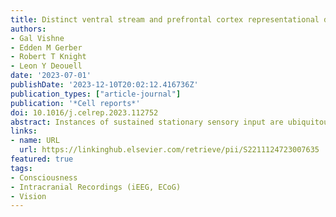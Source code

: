 ```yaml
---
title: Distinct ventral stream and prefrontal cortex representational dynamics during sustained conscious visual perception
authors:
- Gal Vishne
- Edden M Gerber
- Robert T Knight
- Leon Y Deouell
date: '2023-07-01'
publishDate: '2023-12-10T20:02:12.416736Z'
publication_types: ["article-journal"]
publication: '*Cell reports*'
doi: 10.1016/j.celrep.2023.112752
abstract: Instances of sustained stationary sensory input are ubiquitous. However, previous work focused almost exclusively on transient onset responses. This presents a critical challenge for neural theories of consciousness, which should account for the full temporal extent of experience. To address this question, we use intracranial recordings from ten human patients with epilepsy to view diverse images of multiple durations. We reveal that, in sensory regions, despite dramatic changes in activation magnitude, the distributed representation of categories and exemplars remains sustained and stable. In contrast, in frontoparietal regions, we find transient content representation at stimulus onset. Our results highlight the connection between the anatomical and temporal correlates of experience. To the extent perception is sustained, it may rely on sensory representations and to the extent perception is discrete, centered on perceptual updating, it may rely on frontoparietal representations.
links:
- name: URL
  url: https://linkinghub.elsevier.com/retrieve/pii/S2211124723007635
featured: true
tags:
- Consciousness
- Intracranial Recordings (iEEG, ECoG)
- Vision
---
```

